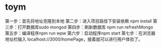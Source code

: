 # toym
第一步：首先将地址克隆到本地
第二步：进入项目路径下安装依赖  npm install
第三步：打开数据库sudo mongod 
第四步：刷新数据库 npm run refreshMongo
第五步：编译程序npm run wpw
第六步：启动程序npm start
第七步：在浏览器地址栏输入 localhost://3000/homePage，接着就可以进行用户体验了。
